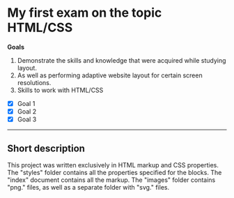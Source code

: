 # My first exam on the topic HTML/CSS

**Goals**

1. Demonstrate the skills and knowledge that were acquired while studying layout.
2. As well as performing adaptive website layout for certain screen resolutions.
3. Skills to work with HTML/CSS

- [x] Goal 1
- [x] Goal 2
- [x] Goal 3

---

## Short description

This project was written exclusively in HTML markup and CSS properties.
The "styles" folder contains all the properties specified for the blocks.
The "index" document contains all the markup.
The "images" folder contains "png." files, as well as a separate folder with "svg." files.
